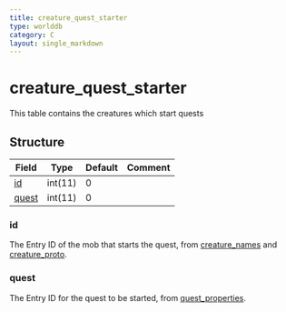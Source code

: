 ```yaml
---
title: creature_quest_starter
type: worlddb
category: C
layout: single_markdown
---
```


# creature_quest_starter
This table contains the creatures which start quests

## Structure

Field                                                                            | Type    | Default | Comment
-------------------------------------------------------------------------------- | ------- | ------- | -------
[id](#id)       | int(11) | 0       |        
[quest](#quest) | int(11) | 0       |        

### id

The Entry ID of the mob that starts the quest, from [creature_names](http://www.ascemu.org/wiki/index.php?title=Creature_names&action=edit&redlink=1 "Creature names (page does not exist)") and [creature_proto](http://www.ascemu.org/wiki/index.php?title=Creature_proto&action=edit&redlink=1 "Creature proto (page does not exist)").

### quest

The Entry ID for the quest to be started, from [quest_properties](/Wiki/database/world/quest_properties/ "Quest properties").